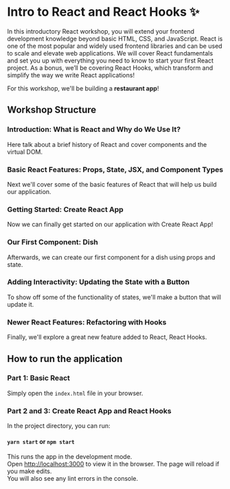 # Intro to React and React Hooks ✨

In this introductory React workshop, you will extend your frontend development knowledge beyond basic HTML, CSS, and JavaScript. React is one of the most popular and widely used frontend libraries and can be used to scale and elevate web applications. We will cover React fundamentals and set you up with everything you need to know to start your first React project. As a bonus, we’ll be covering React Hooks, which transform and simplify the way we write React applications!

For this workshop, we'll be building a **restaurant app**!

## Workshop Structure

### Introduction: What is React and Why do We Use It?

Here talk about a brief history of React and cover components and the virtual DOM.

### Basic React Features: Props, State, JSX, and Component Types 

Next we'll cover some of the basic features of React that will help us build our application.

### Getting Started: Create React App 

Now we can finally get started on our application with Create React App!

### Our First Component: Dish

Afterwards, we can create our first component for a dish using props and state.

### Adding Interactivity: Updating the State with a Button 

To show off some of the functionality of states, we'll make a button that will update it.

### Newer React Features: Refactoring with Hooks 

Finally, we'll explore a great new feature added to React, React Hooks.

## How to run the application

### Part 1: Basic React

Simply open the `index.html` file in your browser. 

### Part 2 and 3: Create React App and React Hooks

In the project directory, you can run:

#### `yarn start` or `npm start`

This runs the app in the development mode.\
Open [http://localhost:3000](http://localhost:3000) to view it in the browser.
The page will reload if you make edits.\
You will also see any lint errors in the console.
